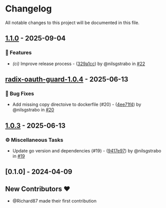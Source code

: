# Changelog

All notable changes to this project will be documented in this file.

## [1.1.0](https://github.com/equinor/radix-oauth-guard/compare/radix-oauth-guard-1.0.4..v1.1.0) - 2025-09-04

### 🚀 Features

- *(ci)* Improve release process - ([329a1cc](https://github.com/equinor/radix-oauth-guard/commit/329a1cc819269ff55991f6cafd371314b42f64ec)) by @nilsgstrabo in [#22](https://github.com/equinor/radix-oauth-guard/pull/22)


## [radix-oauth-guard-1.0.4](https://github.com/equinor/radix-oauth-guard/compare/v1.0.3..radix-oauth-guard-1.0.4) - 2025-06-13

### 🐛 Bug Fixes

- Add missing copy directoive to dockerfile (#20) - ([4ee71f4](https://github.com/equinor/radix-oauth-guard/commit/4ee71f450b81a5bbe0b5e9e022ce49c4834e3243)) by @nilsgstrabo in [#20](https://github.com/equinor/radix-oauth-guard/pull/20)


## [1.0.3](https://github.com/equinor/radix-oauth-guard/compare/radix-oauth-guard-1.0.2..v1.0.3) - 2025-06-13

### ⚙️ Miscellaneous Tasks

- Update go version and dependencies (#19) - ([9417e97](https://github.com/equinor/radix-oauth-guard/commit/9417e970987f2f59710a5da39d55e3c08ad98213)) by @nilsgstrabo in [#19](https://github.com/equinor/radix-oauth-guard/pull/19)


## [0.1.0] - 2024-04-09

## New Contributors ❤️

* @Richard87 made their first contribution
<!-- generated by git-cliff -->

